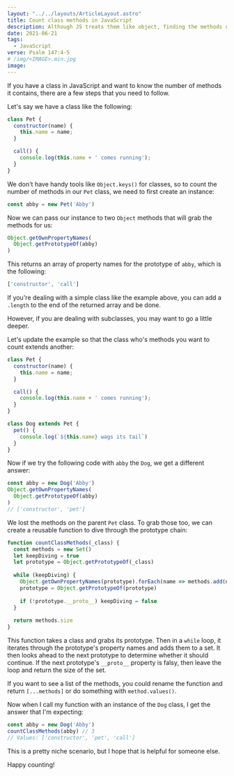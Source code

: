 ```yaml
---
layout: "../../layouts/ArticleLayout.astro"
title: Count class methods in JavaScript
description: Although JS treats them like object, finding the methods of a class programmatically is trickier than I thought.
date: 2021-06-21
tags:
  - JavaScript
verse: Psalm 147:4-5
# /img/<IMAGE>.min.jpg
image:
---
```


If you have a class in JavaScript and want to know the number of methods it contains, there are a few steps that you need to follow.

Let's say we have a class like the following:

```js
class Pet {
  constructor(name) {
    this.name = name;
  }

  call() {
    console.log(this.name + ' comes running');
  }
}
```

We don't have handy tools like `Object.keys()` for classes, so to count the number of methods in our `Pet` class, we need to first create an instance:

```js
const abby = new Pet('Abby')
```

Now we can pass our instance to two `Object` methods that will grab the methods for us:

```js
Object.getOwnPropertyNames(
  Object.getPrototypeOf(abby)
)
```

This returns an array of property names for the prototype of `abby`, which is the following:

```js
['constructor', 'call']
```

If you're dealing with a simple class like the example above, you can add a `.length` to the end of the returned array and be done.

However, if you are dealing with subclasses, you may want to go a little deeper.

Let's update the example so that the class who's methods you want to count extends another:

```js
class Pet {
  constructor(name) {
    this.name = name;
  }

  call() {
    console.log(this.name + ' comes running');
  }
}

class Dog extends Pet {
  pet() {
    console.log(`${this.name} wags its tail`)
  }
}
```

Now if we try the following code with `abby` the `Dog`, we get a different answer:

```js
const abby = new Dog('Abby')
Object.getOwnPropertyNames(
  Object.getPrototypeOf(abby)
)
// ['constructor', 'pet']
```

We lost the methods on the parent `Pet` class. To grab those too, we can create a reusable function to dive through the prototype chain:

```js
function countClassMethods(_class) {
  const methods = new Set()
  let keepDiving = true
  let prototype = Object.getPrototypeOf(_class)
  
  while (keepDiving) {
    Object.getOwnPropertyNames(prototype).forEach(name => methods.add(name))
    prototype = Object.getPrototypeOf(prototype)
    
    if (!prototype.__proto__) keepDiving = false
  }
  
  return methods.size
}
```

This function takes a class and grabs its prototype. Then in a `while` loop, it iterates through the prototype's property names and adds them to a set. It then looks ahead to the next prototype to determine whether it should continue. If the next prototype's `__proto__` property is falsy, then leave the loop and return the size of the set.

If you want to see a list of the methods, you could rename the function and return `[...methods]` or do something with `method.values()`.

Now when I call my function with an instance of the `Dog` class, I get the answer that I'm expecting:

```js
const abby = new Dog('Abby')
countClassMethods(abby) // 3
// Values: ['constructor', 'pet', 'call']
```

This is a pretty niche scenario, but I hope that is helpful for someone else.

Happy counting!